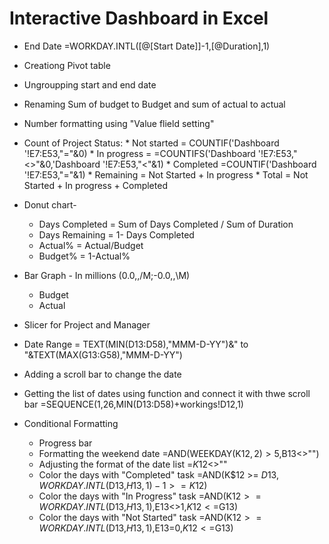 # Interactive Dashboard in Excel



* End Date =WORKDAY.INTL([@[Start Date]]-1,[@Duration],1)
* Creationg Pivot table
* Ungroupping start and end date
* Renaming Sum of budget to Budget and sum of actual to actual
* Number formatting using "Value flield setting"
* Count of Project Status:
      * Not started = COUNTIF('Dashboard '!E7:E53,"="&0)
      * In progress = =COUNTIFS('Dashboard '!E7:E53,"<>"&0,'Dashboard '!E7:E53,"<"&1)
      * Completed  =COUNTIF('Dashboard '!E7:E53,"="&1)
      * Remaining = Not Started + In progress
      * Total = Not Started + In progress + Completed
      
 * Donut chart-
     * Days Completed = Sum of Days Completed / Sum of Duration
     * Days Remaining = 1- Days Completed
     * Actual% = Actual/Budget
     * Budget% = 1-Actual%
    
 * Bar Graph -
 In millions (0.0,,/M;-0.0,,\M)
     * Budget 
     * Actual
 
 * Slicer for Project and Manager
 * Date Range = TEXT(MIN(D13:D58),"MMM-D-YY")&" to "&TEXT(MAX(G13:G58),"MMM-D-YY")
 * Adding a scroll bar to change the date
 * Getting the list of dates using function and connect it with thwe scroll bar =SEQUENCE(1,26,MIN(D13:D58)+workings!D12,1)
 * Conditional Formatting
    * Progress bar
    * Formatting the weekend date  =AND(WEEKDAY(K$12,2)>5,$B13<>"")
    * Adjusting the format of the date list =$K$12<>""
    * Color the days with "Completed" task =AND(K$12 >= $D13,WORKDAY.INTL($D13,$H13,1)-1>=K$12)
    * Color the days with "In Progress" task =AND(K$12>=WORKDAY.INTL($D13,$H13,1),$E13<>1,$K12<=$G13)
    * Color the days with "Not Started" task =AND(K$12>=WORKDAY.INTL($D13,$H13,1),$E13=0,$K12<=$G13)
    
    

